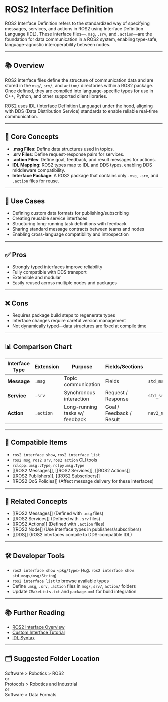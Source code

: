 # ROS2 Interface Definition

ROS2 Interface Definition refers to the standardized way of specifying messages, services, and actions in ROS2 using Interface Definition Language (IDL). These interface files—`.msg`, `.srv`, and `.action`—are the foundation for data communication in a ROS2 system, enabling type-safe, language-agnostic interoperability between nodes.

---

## 📚 Overview

ROS2 interface files define the structure of communication data and are stored in the `msg/`, `srv/`, and `action/` directories within a ROS2 package. Once defined, they are compiled into language-specific types for use in C++, Python, and other supported client libraries.

ROS2 uses IDL (Interface Definition Language) under the hood, aligning with DDS (Data Distribution Service) standards to enable reliable real-time communication.

---

## 🧠 Core Concepts

- **.msg Files**: Define data structures used in topics.
- **.srv Files**: Define request-response pairs for services.
- **.action Files**: Define goal, feedback, and result messages for actions.
- **IDL Mapping**: ROS2 types map to IDL and DDS types, enabling DDS middleware compatibility.
- **Interface Package**: A ROS2 package that contains only `.msg`, `.srv`, and `.action` files for reuse.

---

## 🧰 Use Cases

- Defining custom data formats for publishing/subscribing
- Creating reusable service interfaces
- Structuring long-running task definitions with feedback
- Sharing standard message contracts between teams and nodes
- Enabling cross-language compatibility and introspection

---

## ✅ Pros

- Strongly typed interfaces improve reliability
- Fully compatible with DDS transport
- Extensible and modular
- Easily reused across multiple nodes and packages

---

## ❌ Cons

- Requires package build steps to regenerate types
- Interface changes require careful version management
- Not dynamically typed—data structures are fixed at compile time

---

## 📊 Comparison Chart

| Interface Type | Extension | Purpose                      | Fields/Sections                  | Example                          |
|----------------|-----------|------------------------------|----------------------------------|----------------------------------|
| **Message**    | `.msg`    | Topic communication          | Fields                           | `std_msgs/String.msg`            |
| **Service**    | `.srv`    | Synchronous interaction      | Request / Response               | `std_srvs/Empty.srv`             |
| **Action**     | `.action` | Long-running tasks w/ feedback | Goal / Feedback / Result       | `nav2_msgs/NavigateToPose.action`|

---

## 🔧 Compatible Items

- `ros2 interface show`, `ros2 interface list`
- `ros2 msg`, `ros2 srv`, `ros2 action` CLI tools
- `rclcpp::msg::Type`, `rclpy.msg.Type`
- [[ROS2 Messages]], [[ROS2 Services]], [[ROS2 Actions]]
- [[ROS2 Publishers]], [[ROS2 Subscribers]]
- [[ROS2 QoS Policies]] (Affect message delivery for these interfaces)

---

## 🔗 Related Concepts

- [[ROS2 Messages]] (Defined with `.msg` files)
- [[ROS2 Services]] (Defined with `.srv` files)
- [[ROS2 Actions]] (Defined with `.action` files)
- [[ROS2 Node]] (Use interface types in publishers/subscribers)
- [[DDS]] (ROS2 interfaces compile to DDS-compatible IDL)

---

## 🛠 Developer Tools

- `ros2 interface show <pkg/type>` (e.g. `ros2 interface show std_msgs/msg/String`)
- `ros2 interface list` to browse available types
- Define `.msg`, `.srv`, `.action` files in `msg/`, `srv/`, `action/` folders
- Update `CMakeLists.txt` and `package.xml` for build integration

---

## 📚 Further Reading

- [ROS2 Interface Overview](https://docs.ros.org/en/foxy/Concepts/About-ROS-Interfaces.html)
- [Custom Interface Tutorial](https://docs.ros.org/en/foxy/Tutorials/Custom-ROS2-Interfaces.html)
- [IDL Syntax](https://design.ros2.org/articles/interface_definition.html)

---

## 🗂 Suggested Folder Location

Software > Robotics > ROS2  
or  
Protocols > Robotics and Industrial  
or  
Software > Data Formats
